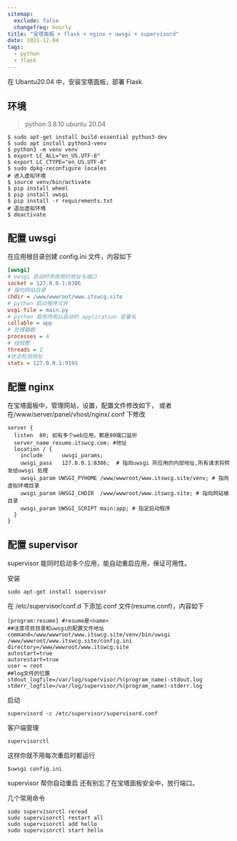 ```yaml
---
sitemap:
  exclude: false
  changefreq: hourly
title: "宝塔面板 + flask + nginx + uwsgi + supervisord"
date: 2021-12-04
tags:
  - python
  - flask
---
```


在 Ubantu20.04 中，安装宝塔面板，部署 Flask.

## 环境

> python 3.8.10
> ubuntu 20.04

```shell
$ sudo apt-get install build-essential python3-dev
$ sudo apt install python3-venv
$ python3 -m venv venv
$ export LC_ALL="en_US.UTF-8"
$ export LC_CTYPE="en_US.UTF-8"
$ sudo dpkg-reconfigure locales
# 进入虚拟环境
$ source venv/bin/activate
$ pip install wheel
$ pip install uwsgi
$ pip install -r requirements.txt
# 退出虚拟环境
$ deactivate
```

## 配置 uwsgi

在应用根目录创建 config.ini 文件，内容如下

```ini
[uwsgi]
# uwsgi 启动时所使用的地址与端口
socket = 127.0.0.1:8386
# 指向网站目录
chdir = /www/wwwroot/www.itswcg.site
# python 启动程序文件
wsgi-file = main.py
# python 程序内用以启动的 application 变量名
callable = app
# 处理器数
processes = 4
# 线程数
threads = 2
#状态检测地址
stats = 127.0.0.1:9191
```

## 配置 nginx

在宝塔面板中，管理网站，设置，配置文件修改如下，
或者在/www/server/panel/vhost/nginx/<name>.conf 下修改

```nginx
server {
  listen  80; 如有多个web应用，都是80端口监听
  server_name resume.itswcg.com; #地址
  location / {
    include      uwsgi_params;
    uwsgi_pass   127.0.0.1:8386;  # 指向uwsgi 所应用的内部地址,所有请求将转发给uwsgi 处理
    uwsgi_param UWSGI_PYHOME /www/wwwroot/www.itswcg.site/venv; # 指向虚拟环境目录
    uwsgi_param UWSGI_CHDIR  /www/wwwroot/www.itswcg.site; # 指向网站根目录
    uwsgi_param UWSGI_SCRIPT main:app; # 指定启动程序
  }
}
```

## 配置 supervisor

supervisor 能同时启动多个应用，能自动重启应用，保证可用性。

安装

```shell
sudo apt-get install supervisor
```

在 /etc/supervisor/conf.d 下添加<name>.conf 文件(resume.conf)，内容如下

```nginx
[program:resume] #resume是<name>
##注意项目目录和uwsgi的配置文件地址
command=/www/wwwroot/www.itswcg.site/venv/bin/uwsgi /www/wwwroot/www.itswcg.site/config.ini
directory=/www/wwwroot/www.itswcg.site
autostart=true
autorestart=true
user = root
##log文件的位置
stdout_logfile=/var/log/supervisor/%(program_name)-stdout.log
stderr_logfile=/var/log/supervisor/%(program_name)-stderr.log
```

启动

```shell
supervisord -c /etc/supervisor/supervisord.conf
```

客户端管理

```shell
supervisorctl
```

这样你就不用每次重启时都运行

```
$uwsgi config.ini
```

supervisor 帮你自动重启
还有别忘了在宝塔面板安全中，放行端口。

几个常用命令

```shell
sudo supervisorctl reread
sudo supervisorctl restart all
sudo supervisorctl add hello
sudo supervisorctl start hello
```
